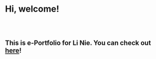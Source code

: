 # Hi, welcome!
<br><br>

## This is e-Portfolio for Li Nie. You can check out [here](https://nieli9697.github.io)!